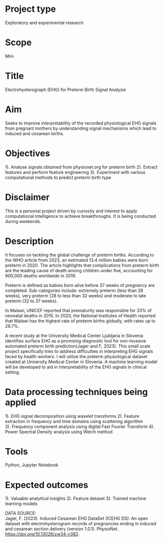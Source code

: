 # Project type
Exploratory and experimental research
# Scope
Mini
# Title 
Electrohysterograph (EHG) for Preterm Birth Signal Analysis
# Aim
Seeks to improve interpretability of the recorded physiological EHG signals from pregnant mothers by understanding signal mechanisms which lead to induced and cesarean births.
# Objectives
1). Analyse signals obtained from physionet.org for preterm birth
2). Extract features and perform feature engineering 
3). Experiment with various computational methods to predict preterm birth type
# Disclaimer
This is a personal project driven by curiosity and interest to apply computational intelligence to achieve breakthroughs. It is being conducted during weekends.
# Description
It focuses on tackling the global challenge of preterm births. According to the WHO article from 2023, an estimated 13.4 million babies were born preterm in 2020. The article highlights that complications from preterm birth are the leading cause of death among children under five, accounting for 900,000 deaths worldwide in 2019.

Preterm is defined as babies born alive before 37 weeks of pregnancy are completed. Sub-categories include: extremely preterm (less than 28 weeks), very preterm (28 to less than 32 weeks) and moderate to late preterm (32 to 37 weeks).

In Malawi, UNICEF reported that prematurity was responsible for 33% of neonatal deaths in 2015. In 2020, the National Institutes of Health reported that Malawi has the highest rate of preterm births globally, with rates up to 29.7%.

A recent study at the University Medical Center Ljubljana in Slovenia identifies surface EHG as a promising diagnostic tool for non-invasive automated preterm birth prediction(Jager and F, 2023). This small scale project specifically tries to address difficulties in interpreting EHG signals faced by health workers. I will utilize the preterm physiological dataset created at University Medical Center in Slovenia. A machine learning model will be developed to aid in interpretability of the EHG signals in clinical setting.
# Data processing techniques being applied
1). EHG signal decomposition using wavelet transforms 
2). Feature extraction in frequency and time domains using scattering algorithm  
3). Frequency component analysis using digital Fast Fourier Transform
4). Power Spectral Density analysis using Welch method
# Tools
Python, Jupyter Notebook
# Expected outcomes
1). Valuable analytical insights
2). Feature dataset
3). Trained machine learning models

DATA SOURCE:  
Jager, F. (2023). Induced Cesarean EHG DataSet (ICEHG DS): An open dataset with electrohysterogram records of pregnancies ending in induced and cesarean section delivery (version 1.0.1). PhysioNet. https://doi.org/10.13026/zw34-n382.

